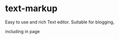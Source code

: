 # text-markup
Easy to use and rich Text editor. Suitable for blogging,

including in page
><script src="Textmarkup.js"/>
><script src="http://github.com/aydavidgithere.com/Codehelps.js" />

include in Js.
>textMarkup = new TextMarkup(editableelement, {  h2: "class='blogheader"', img: 'class="blogimage"' })
